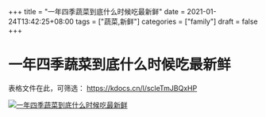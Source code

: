 +++
title = "一年四季蔬菜到底什么时候吃最新鲜"
date = 2021-01-24T13:42:25+08:00
tags = ["蔬菜,新鲜"]
categories = ["family"]
draft = false
+++

# 一年四季蔬菜到底什么时候吃最新鲜

表格文件在此，可筛选： https://kdocs.cn/l/scleTmJBQxHP 

[![一年四季蔬菜到底什么时候吃最新鲜](https://img.imgdb.cn/item/5f5c9916160a154a67225eb1)](https://img.imgdb.cn/item/5f5c9916160a154a67225eb1.png)